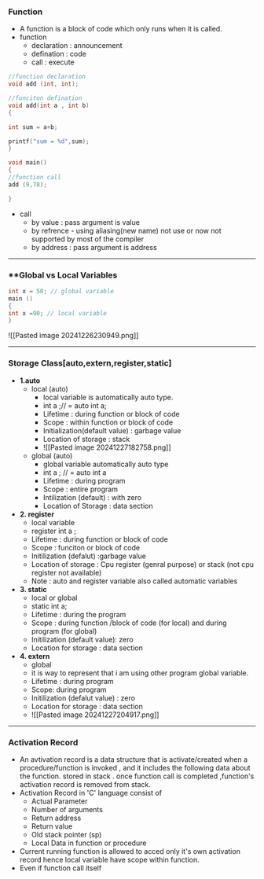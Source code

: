 ### **Function**
- A function is a block of code which only runs when it is called.
- function 
	-  declaration : announcement  
	- defination :  code 
	- call : execute
```c
//function declaration
void add (int, int);

//funciton defination
void add(int a , int b)
{

int sum = a+b;

printf("sum = %d",sum);
}

void main()
{
//function call
add (9,78);

}

```

- call
	- by value : pass argument is value
	- by refrence - using aliasing(new name)  not use or now not supported by most of the compiler
	- by address : pass argument is address

---
### **Global vs Local Variables
```c
int x = 50; // global variable
main ()
{
int x =90; // local variable
}
```
![[Pasted image 20241226230949.png]]

---
### **Storage Class\[auto,extern,register,static]**
- **1.auto**
	- local (auto) 
		- local variable is automatically auto type.
		- int  a ;// = auto int a;
		- Lifetime : during function  or block of code 
		- Scope : within function or block of code 
		- Initialization(default value) : garbage value
		- Location of storage  : stack
		 - ![[Pasted image 20241227182758.png]]
	- global (auto)
		- global variable automatically auto type
		-  int a ; // = auto int a 
		- Lifetime : during program  
		- Scope : entire program
		- Intilization (default) : with zero
		- Location of Storage : data section 
- **2. register**
	- local variable 
	- register int a ; 
	- Lifetime : during function or block of code
	- Scope : funciton or block of code 
	- Initilization (defalut) :garbage value
	- Location of storage : Cpu register (genral purpose) or stack (not cpu register not available)
	- Note : auto and register variable also called automatic variables 	
- **3. static**
	- local or global 
	- static int a;
	- Lifetime : during the program 
	- Scope : during function /block of code (for local) and during program (for global)
	- Initilization (default value): zero
	- Location for storage : data section 
- **4. extern**
	- global 
	- it is way to represent that i am using other program global variable.
	- Lifetime : during program 
	- Scope: during program 
	- Initilization (defalut value) : zero
	- Location for storage : data section 
	- ![[Pasted image 20241227204917.png]]

---
### **Activation Record**
- An avtivation record is a data structure that is activate/created when a procedure/function is invoked , and it includes the following data about the function. stored in stack . once function call is completed ,function's activation record is removed from stack.
- Activation Record in 'C' language consist of
	- Actual Parameter 
	- Number of arguments 
	- Return address
	- Return value
	- Old stack pointer (sp)
	- Local Data in function or procedure
- Current running function is allowed to acced only it's own activation record hence local variable have scope within function.
- Even if function call itself 